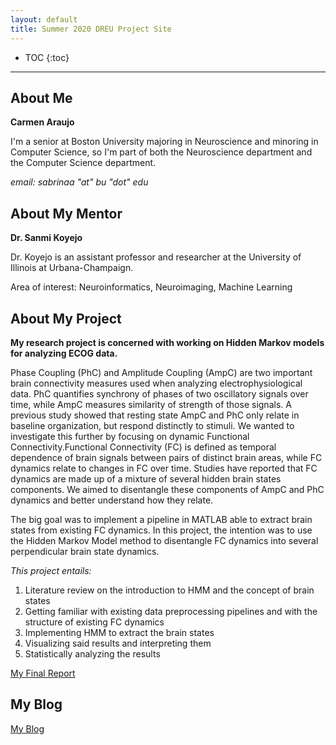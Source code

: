 ```yaml
---
layout: default
title: Summer 2020 DREU Project Site
---
```


* TOC
{:toc}

----

## About Me

  **Carmen Araujo**

  I'm a senior at Boston University majoring in Neuroscience and minoring in Computer Science, so I'm part of both the Neuroscience department and the Computer Science department.

  _email: sabrinaa "at" bu "dot" edu_

## About My Mentor

  **Dr. Sanmi Koyejo**

  Dr. Koyejo is an assistant professor and researcher at the University of Illinois at Urbana-Champaign. 

  Area of interest: Neuroinformatics, Neuroimaging, Machine Learning

## About My Project

**My research project is concerned with working on Hidden Markov models for analyzing ECOG data.**

Phase Coupling (PhC) and Amplitude Coupling (AmpC) are two important brain connectivity measures used when analyzing electrophysiological data. PhC quantifies synchrony of phases of two oscillatory signals over time, while AmpC measures similarity of strength of those signals. 
A previous study showed that resting state AmpC and PhC only relate in baseline organization, but respond distinctly to stimuli. We wanted to investigate this further by focusing on dynamic Functional Connectivity.Functional Connectivity (FC) is defined as temporal dependence of brain signals between pairs of distinct brain areas, while FC dynamics relate to changes in FC over time.
Studies have reported that FC dynamics are made up of a mixture of several hidden brain states components. We aimed to disentangle these components of AmpC and PhC dynamics and better understand how they relate.

The big goal was to implement a pipeline in MATLAB able to extract brain states from existing FC dynamics. In this project, the intention was to use the Hidden Markov Model method to disentangle FC dynamics into several perpendicular brain state dynamics.

_This project entails:_

  1. Literature review on the introduction to HMM and the concept of brain states
  2. Getting familiar with existing data preprocessing pipelines and with the structure of existing FC dynamics
  3. Implementing HMM to extract the brain states
  4. Visualizing said results and interpreting them
  5. Statistically analyzing the results

[My Final Report](https://www.youtube.com/watch?v=rmkTJ5zH_L4&t=10s)

## My Blog

[My Blog](blog.html)
